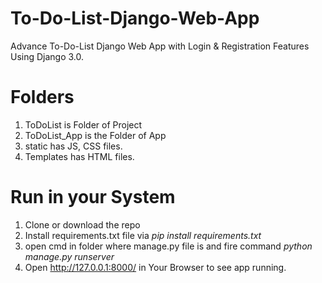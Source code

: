
# To-Do-List-Django-Web-App
Advance To-Do-List Django Web App with Login &amp; Registration Features Using Django 3.0.

# Folders
1. ToDoList is Folder of Project
2. ToDoList_App is the Folder of App
3. static has JS, CSS files.
4. Templates has HTML files.

# Run in your System
1. Clone or download the repo
2. Install requirements.txt file via _pip install requirements.txt_
3. open cmd in folder where manage.py file is and fire command _python manage.py runserver_
4. Open http://127.0.0.1:8000/ in Your Browser to see app running.
